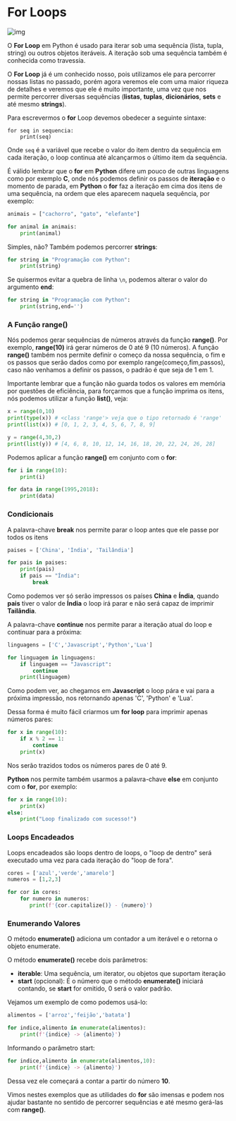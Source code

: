 # For Loops

![img](/Imagens/ForLoop.png)

O **For Loop** em Python é usado para iterar sob uma sequência (lista, tupla, string) ou outros objetos iteráveis. A iteração sob uma sequência também é conhecida como travessia.

O **For Loop** já é um conhecido nosso, pois utilizamos ele para percorrer nossas listas no passado, porém agora veremos ele com uma maior riqueza de detalhes e veremos que ele é muito importante, uma vez que nos permite percorrer diversas sequências (**listas**, **tuplas**, **dicionários**, **sets** e até mesmo **strings**).

Para escrevermos o **for** Loop devemos obedecer a seguinte sintaxe:

```
for seq in sequencia:
    print(seq)
```

Onde `seq` é a variável que recebe o valor do item dentro da sequência em cada iteração, o loop continua até alcançarmos o último item da sequência.

É válido lembrar que o **for** em **Python** difere um pouco de outras linguagens como por exemplo **C**, onde nós podemos definir os passos de **iteração** e o momento de parada, em **Python** o **for** faz a iteração em cima dos itens de uma sequência, na ordem que eles aparecem naquela sequência, por exemplo:

```python
animais = ["cachorro", "gato", "elefante"]

for animal in animais: 
    print(animal)
```

Simples, não? Também podemos percorrer **strings**:

```python
for string in "Programação com Python":
    print(string)
```

Se quisermos evitar a quebra de linha `\n`, podemos alterar o valor do argumento **end**:

```python
for string in "Programação com Python":
    print(string,end='')
```

### A Função **range()**

Nós podemos gerar sequências de números através da função **range()**. Por exemplo, **range(10)** irá gerar números de 0 até 9 (10 números). A função **range()** também nos permite definir o começo da nossa sequência, o fim e os passos que serão dados como por exemplo range(começo,fim,passos), caso não venhamos a definir os passos, o padrão é que seja de 1 em 1. 

Importante lembrar que a função não guarda todos os valores em memória por questões de eficiência, para forçarmos que a função imprima os itens, nós podemos utilizar a função **list()**, veja:

```python
x = range(0,10)
print(type(x)) # <class 'range'> veja que o tipo retornado é 'range'
print(list(x)) # [0, 1, 2, 3, 4, 5, 6, 7, 8, 9]

y = range(4,30,2)
print(list(y)) # [4, 6, 8, 10, 12, 14, 16, 18, 20, 22, 24, 26, 28]
```

Podemos aplicar a função **range()** em conjunto com o **for**:

```python
for i in range(10):
    print(i)

for data in range(1995,2018):
    print(data)
```

### Condicionais

A palavra-chave **break** nos permite parar o loop antes que ele passe por todos os itens

```python
paises = ['China', 'Índia', 'Tailândia']

for pais in paises:
    print(pais)
    if pais == "Índia":
        break
```

Como podemos ver só serão impressos os países **China** e **Índia**, quando **pais** tiver o valor de **Índia** o loop irá parar e não será capaz de imprimir **Tailândia**.

A palavra-chave **continue** nos permite parar a iteração atual do loop e continuar para a próxima:

```python
linguagens = ['C','Javascript','Python','Lua']

for linguagem in linguagens:
    if linguagem == "Javascript":
        continue
    print(linguagem)
```

Como podem ver, ao chegamos em **Javascript** o loop pára e vai para a próxima impressão, nos retornando apenas 'C', 'Python' e 'Lua'.

Dessa forma é muito fácil criarmos um **for loop** para imprimir apenas números pares:

```python
for x in range(10):
    if x % 2 == 1:
        continue
    print(x)
```

Nos serão trazidos todos os números pares de 0 até 9.

**Python** nos permite também usarmos a palavra-chave **else** em conjunto com o **for**, por exemplo:

```python
for x in range(10):
    print(x)
else:
    print("Loop finalizado com sucesso!")
```

### Loops Encadeados

Loops encadeados são loops dentro de loops, o "loop de dentro" será executado uma vez para cada iteração do "loop de fora".

```python
cores = ['azul','verde','amarelo']
numeros = [1,2,3]

for cor in cores:
    for numero in numeros:
       print(f'{cor.capitalize()} - {numero}')
```

### Enumerando Valores

O método **enumerate()** adiciona um contador a um iterável e o retorna o objeto enumerate.

O método **enumerate()** recebe dois parâmetros:

- **iterable**: Uma sequência, um iterator, ou objetos que suportam iteração
- **start** (opcional): É o número que o método **enumerate()** iniciará contando, se **start** for omitido, 0 será o valor padrão.

Vejamos um exemplo de como podemos usá-lo:

```python
alimentos = ['arroz','feijão','batata']

for indice,alimento in enumerate(alimentos):
    print(f'{indice} -> {alimento}')
```

Informando o parâmetro start:

```python
for indice,alimento in enumerate(alimentos,10):
    print(f'{indice} -> {alimento}')
```

Dessa vez ele começará a contar a partir do número **10**.

Vimos nestes exemplos que as utilidades do **for** são imensas e podem nos ajudar bastante no sentido de percorrer sequências e até mesmo gerá-las com **range()**.